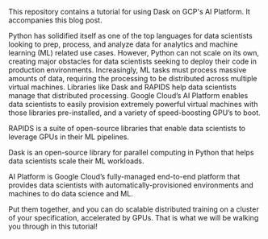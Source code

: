 
This repository contains a tutorial for using Dask on GCP's AI Platform. It accompanies this blog post.


Python has solidified itself as one of the top languages for data scientists looking to prep, process, and analyze data for analytics and machine learning (ML) related use cases. However, Python can not scale on its own, creating major obstacles for data scientists seeking to deploy their code in production environments. Increasingly, ML tasks must process massive amounts of data, requiring the processing to be distributed across multiple virtual machines. Libraries like Dask and RAPIDS help data scientists manage that distributed processing. Google Cloud’s AI Platform enables data scientists to easily provision extremely powerful virtual machines with those libraries pre-installed, and a variety of speed-boosting GPU’s to boot. 

RAPIDS is a suite of open-source libraries that enable data scientists to leverage GPUs in their ML pipelines.

Dask is an open-source library for parallel computing in Python that helps data scientists scale their ML workloads.

AI Platform is Google Cloud’s fully-managed end-to-end platform that provides data scientists with automatically-provisioned environments and machines to do data science and  ML.

Put them together, and you can do scalable distributed training on a cluster of your specification, accelerated by GPUs. That is what we will be walking you through in this tutorial!

